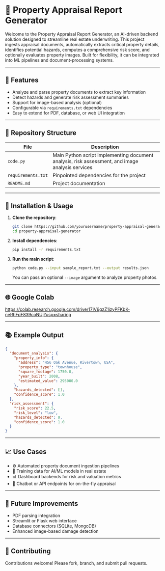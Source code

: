 # 🏡 Property Appraisal Report Generator

Welcome to the Property Appraisal Report Generator, an AI-driven backend solution designed to streamline real estate underwriting. This project ingests appraisal documents, automatically extracts critical property details, identifies potential hazards, computes a comprehensive risk score, and optionally evaluates property images. Built for flexibility, it can be integrated into ML pipelines and document-processing systems.

---

## 🔢 Features

* Analyze and parse property documents to extract key information
* Detect hazards and generate risk assessment summaries
* Support for image-based analysis (optional)
* Configurable via `requirements.txt` dependencies
* Easy to extend for PDF, database, or web UI integration

---

## 📂 Repository Structure

| File               | Description                                                                                     |
| ------------------ | ----------------------------------------------------------------------------------------------- |
| `code.py`          | Main Python script implementing document analysis, risk assessment, and image analysis services |
| `requirements.txt` | Pinpointed dependencies for the project                                                         |
| `README.md`        | Project documentation                                                                           |

---

## 🔧 Installation & Usage

1. **Clone the repository**:

   ```bash
   git clone https://github.com/yourusername/property-appraisal-generator.git
   cd property-appraisal-generator
   ```

2. **Install dependencies**:

   ```bash
   pip install -r requirements.txt
   ```

3. **Run the main script**:

   ```bash
   python code.py --input sample_report.txt --output results.json
   ```

   You can pass an optional `--image` argument to analyze property photos.

---

## 🌐 Google Colab

https://colab.research.google.com/drive/17IV6gzZ1izyPFKbK-neRhFpF839coNUj?usp=sharing

---

## 📚 Example Output

```json
{
  "document_analysis": {
    "property_info": {
      "address": "456 Oak Avenue, Rivertown, USA",
      "property_type": "townhouse",
      "square_footage": 1750.0,
      "year_built": 2008,
      "estimated_value": 295000.0
    },
    "hazards_detected": [],
    "confidence_score": 1.0
  },
  "risk_assessment": {
    "risk_score": 22.5,
    "risk_level": "low",
    "hazards_detected": 0,
    "confidence_score": 1.0
  }
}
```

---

## 📈 Use Cases

* ⚙️ Automated property document ingestion pipelines
* 🧠 Training data for AI/ML models in real estate
* 📊 Dashboard backends for risk and valuation metrics
* 🤖 Chatbot or API endpoints for on-the-fly appraisal

---

## 🚀 Future Improvements

* PDF parsing integration
* Streamlit or Flask web interface
* Database connectors (SQLite, MongoDB)
* Enhanced image-based damage detection

---

## 📢 Contributing

Contributions welcome! Please fork, branch, and submit pull requests.
